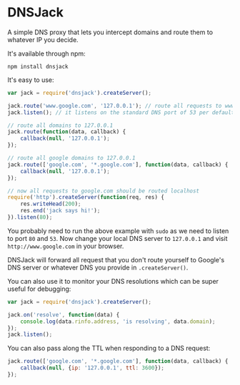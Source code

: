 # DNSJack

A simple DNS proxy that lets you intercept domains and route them to whatever IP you decide.

It's available through npm:

	npm install dnsjack

It's easy to use:

``` js
var jack = require('dnsjack').createServer();

jack.route('www.google.com', '127.0.0.1'); // route all requests to www.google.com to localhost
jack.listen(); // it listens on the standard DNS port of 53 per default

// route all domains to 127.0.0.1
jack.route(function(data, callback) {
	callback(null, '127.0.0.1');
});

// route all google domains to 127.0.0.1
jack.route(['google.com', '*.google.com'], function(data, callback) {
	callback(null, '127.0.0.1');
});

// now all requests to google.com should be routed localhost
require('http').createServer(function(req, res) {
	res.writeHead(200);
	res.end('jack says hi!');
}).listen(80);
```

You probably need to run the above example with `sudo` as we need to listen to port `80` and `53`.
Now change your local DNS server to `127.0.0.1` and visit `http://www.google.com` in your browser.

DNSJack will forward all request that you don't route yourself to Google's DNS server or whatever DNS
you provide in `.createServer()`.

You can also use it to monitor your DNS resolutions which can be super useful for debugging:

``` js
var jack = require('dnsjack').createServer();

jack.on('resolve', function(data) {
	console.log(data.rinfo.address, 'is resolving', data.domain);
});
jack.listen();
```

You can also pass along the TTL when responding to a DNS request:
```js
jack.route(['google.com', '*.google.com'], function(data, callback) {
    callback(null, {ip: '127.0.0.1', ttl: 3600});
});
```